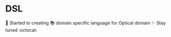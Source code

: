 # DSL
:paw_prints: Started to creating :books: domain specific language for Optical domain
:sparkles: Stay tuned :octocat:
